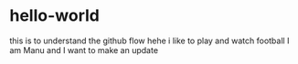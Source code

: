 # hello-world
this is to understand the github flow
hehe i like to play and watch football
I am Manu and I want to make an update
